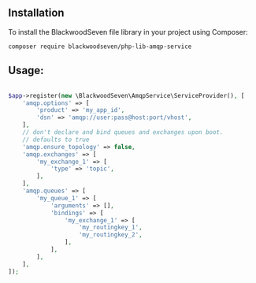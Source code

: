 ## Installation

To install the BlackwoodSeven file library in your project using Composer:

```composer require blackwoodseven/php-lib-amqp-service```

## Usage:

```php

$app->register(new \BlackwoodSeven\AmqpService\ServiceProvider(), [
    'amqp.options' => [
        'product' => 'my_app_id',
        'dsn' => 'amqp://user:pass@host:port/vhost',
    ],
    // don't declare and bind queues and exchanges upon boot.
    // defaults to true
    'amqp.ensure_topology' => false,
    'amqp.exchanges' => [
        'my_exchange_1' => [
            'type' => 'topic',
        ],
    ],
    'amqp.queues' => [
        'my_queue_1' => [
            'arguments' => [],
            'bindings' => [
                'my_exchange_1' => [
                    'my_routingkey_1',
                    'my_routingkey_2',
                ],
            ],
        ],
    ],
]);

```
